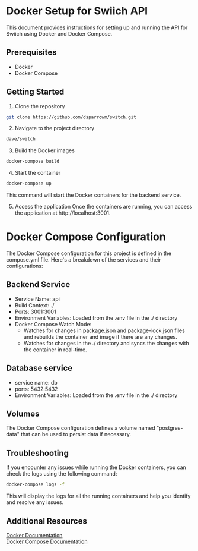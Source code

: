 # Docker Setup for Swiich API

This document provides instructions for setting up and running the API for Swiich using Docker and Docker Compose.

## Prerequisites
- Docker
- Docker Compose

## Getting Started

1. Clone the repository
```sh
git clone https://github.com/dsparrowm/switch.git
```
2. Navigate to the project directory
```sh
dave/switch
```
3. Build the Docker images
```sh
docker-compose build
```
4. Start the container
```sh
docker-compose up
```
This command will start the Docker containers for the backend service.

5. Access the application
Once the containers are running, you can access the application at http://localhost:3001.

# Docker Compose Configuration
The Docker Compose configuration for this project is defined in the compose.yml file. Here's a breakdown of the services and their configurations:

## Backend Service
- Service Name: api
- Build Context: ./
- Ports: 3001:3001
- Environment Variables: Loaded from the .env file in the ./ directory
- Docker Compose Watch Mode:
     - Watches for changes in package.json and package-lock.json files and rebuilds the container and image if there are any changes.
     - Watches for changes in the ./ directory and syncs the changes with the container in real-time.

## Database service
- service name: db
- ports: 5432:5432
- Environment Variables: Loaded from the .env file in the ./ directory

## Volumes
The Docker Compose configuration defines a volume named "postgres-data" that can be used to persist data if necessary.

## Troubleshooting
If you encounter any issues while running the Docker containers, you can check the logs using the following command:
```sh
docker-compose logs -f
```
This will display the logs for all the running containers and help you identify and resolve any issues.

## Additional Resources
[Docker Documentation](https://docs.docker.com/language/nodejs/)  
[Docker Compose Documentation](https://docs.docker.com/compose/)